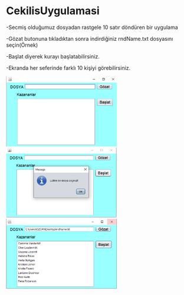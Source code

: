 # CekilisUygulamasi
-Secmiş olduğumuz dosyadan rastgele 10 satır döndüren bir uygulama

-Gözat butonuna tıkladıktan sonra indirdiğiniz rndName.txt dosyasını seçin(Örnek)

-Başlat diyerek kurayı başlatabilirsiniz.

-Ekranda her seferinde farklı 10 kişiyi görebilirsiniz.

<img width="300" alt="portfolio_view" src="https://github.com/Ozc9n/CekilisUygulamasi/blob/master/Cekilis/img/ilk.png"> <img width="300" alt="portfolio_view" src="https://github.com/Ozc9n/CekilisUygulamasi/blob/master/Cekilis/img/bos.png"><img width="300" alt="portfolio_view" src="https://github.com/Ozc9n/CekilisUygulamasi/blob/master/Cekilis/img/sonuc.png">

